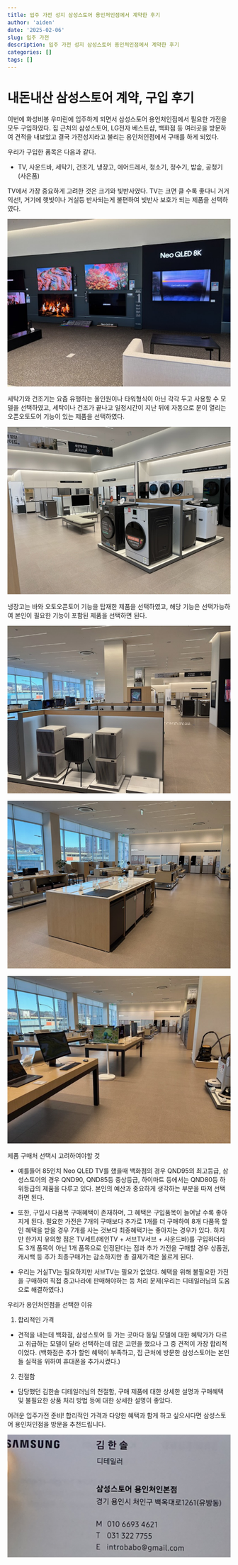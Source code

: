 ```yaml
---
title: 입주 가전 성지 삼성스토어 용인처인점에서 계약한 후기
author: 'aiden'
date: '2025-02-06'
slug: 입주 가전
description: 입주 가전 성지 삼성스토어 용인처인점에서 계약한 후기
categories: []
tags: []
---
```



# 내돈내산 삼성스토어 계약, 구입 후기

 이번에 화성비봉 우미린에 입주하게 되면서 삼성스토어 용언처인점에서 필요한 가전을 모두 구입하였다. 집 근처의 삼성스토어, LG전자 베스트샵, 백화점 등 여러곳을 방문하여 견적을 내보았고 결국 가전성지라고 불리는 용인처인점에서 구매를 하게 되었다.


우리가 구입한 품목은 다음과 같다.

- TV, 사운드바, 세탁기, 건조기, 냉장고, 에어드레서, 청소기, 정수기, 밥솥, 공청기(사은품) 

TV에서 가장 중요하게 고려한 것은 크기와 빛반사였다. TV는 크면 클 수록 좋다니 거거익선!, 거기에 햇빛이나 거실등 반사되는게 불편하여 빛반사 보호가 되는 제품을 선택하였다.


![삼성스토어-TV](image_1.jpg)


세탁기와 건조기는 요즘 유행하는 올인원이나 타워형식이 아닌 각각 두고 사용할 수 모델을 선택하였고, 세탁이나 건조가 끝나고 일정시간이 지난 뒤에 자동으로 문이 열리는 오픈오토도어 기능이 있는 제품을 선택하였다.


![삼성스토어-냉장고](image_2.jpg)


냉장고는 바와 오토오픈토어 기능을 탑재한 제품을 선택하였고, 해당 기능은 선택가능하여 본인이 필요한 기능이 포함된 제품을 선택하면 된다.

![삼성스토어](image_3.jpg)
 
![삼성스토어](image_4.jpg)
 
![삼성스토어](image_5.jpg)

제품 구매처 선택시 고려하여야할 것

 * 예를들어 85인치 Neo QLED TV를 했을때 백화점의 경우 QND95의 최고등급, 삼성스토어의 경우 QND90, QND85등 중상등급, 하이마트 등에서는 QND80등 하위등급의 제품을 다루고 있다. 본인의 예산과 중요하게 생각하는 부분을 따져 선택하면 된다.

 * 또한, 구입시 다품목 구매혜택이 존재하며, 그 혜택은 구입품목이 늘어날 수록 좋아지게 된다. 필요한 가전은 7개의 구매보다 추가로 1개를 더 구매하여 8개 다품목 할인 혜택을 받을 경우 7개를 사는 것보다 최종혜택가는 좋아지는 경우가 있다.
하지만 한가지 유의할 점은 TV세트(메인TV + 서브TV서브 + 사운드바)를 구입하더라도 3개 품목이 아닌 1개 품목으로 인정된다는 점과 추가 가전을 구매할 경우 상품권, 캐시백 등 추가 최종구매가는 감소하지만 총 결제가격은 올르게 된다.

 * 우리는 거실TV는 필요하지만 서브TV는 필요가 없었다. 혜택을 위해 불필요한 가전을 구매하여 직접 중고나라에 판매해야하는 등 처리 문제(우리는 디테일러님의 도움으로 해결하였다.)
 
우리가 용인처인점을 선택한 이유

1. 합리적인 가격

  * 견적을 내는데 백화점, 삼성스토어 등 가는 곳마다 동일 모델에 대한 혜탁가가 다르고 취급하는 모델이 달라 선택하는데 많은 고민을 했으나 그 중 견적이 가장 합리적이었다. (백화점은 추가 할인 혜택이 부족하고, 집 근처에 방문한 삼성스토어는 본인들 실적을 위하여 휴대폰을 추가시켰다.)
  
2. 친절함

  * 담당했던 김한솔 디테일러님의 천절함, 구매 제품에 대한 상세한 설명과 구매혜택 및 불필요한 상품 처리 방법 등에 대한 상세한 설명이 좋았다.


어려운 입주가전 준비! 합리적인 가격과 다양한 혜택과 함게 하고 싶으시다면 삼성스토어 용인처인점을 방문을 추천드립니다.

![삼성스토어](image_6.jpg)
